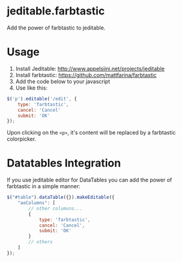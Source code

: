 jeditable.farbtastic
====================

Add the power of farbtastic to jeditable.

Usage
=====

1. Install Jeditable: http://www.appelsiini.net/projects/jeditable
2. Install farbtastic: https://github.com/mattfarina/farbtastic
3. Add the code below to your javascript
4. Use like this:
```javascript
$('p').editable('/edit', {
    type: 'farbtastic',
    cancel: 'Cancel'
    submit: 'OK'
});
```

Upon clicking on the `<p>`, it's content will be replaced by a farbtastic colorpicker.

Datatables Integration
======================

If you use jeditable editor for DataTables you can add the power of farbtastic in a simple manner:

```javascript
$("#table").dataTable({}).makeEditable({
    "aoColumns": [
        // other columuns...
        {
            type: 'farbtastic',
            cancel: 'Cancel',
            submit: 'OK'
        }
        // others
    ]
});
```
